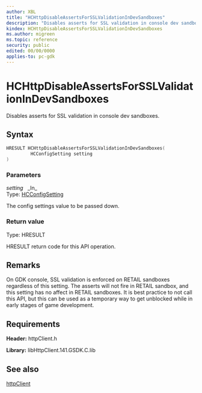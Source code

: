 ```yaml
---
author: XBL
title: "HCHttpDisableAssertsForSSLValidationInDevSandboxes"
description: "Disables asserts for SSL validation in console dev sandboxes."
kindex: HCHttpDisableAssertsForSSLValidationInDevSandboxes
ms.author: migreen
ms.topic: reference
security: public
edited: 00/00/0000
applies-to: pc-gdk
---
```


# HCHttpDisableAssertsForSSLValidationInDevSandboxes  

Disables asserts for SSL validation in console dev sandboxes.  

## Syntax  
  
```cpp
HRESULT HCHttpDisableAssertsForSSLValidationInDevSandboxes(  
         HCConfigSetting setting  
)  
```  
  
### Parameters  
  
*setting* &nbsp;&nbsp;\_In\_  
Type: [HCConfigSetting](../enums/hcconfigsetting.md)  
  
The config settings value to be passed down.  
  
  
### Return value  
Type: HRESULT
  
HRESULT return code for this API operation.
  
## Remarks  
  
On GDK console, SSL validation is enforced on RETAIL sandboxes regardless of this setting. The asserts will not fire in RETAIL sandbox, and this setting has no affect in RETAIL sandboxes. It is best practice to not call this API, but this can be used as a temporary way to get unblocked while in early stages of game development.
  
## Requirements  
  
**Header:** httpClient.h
  
**Library:** libHttpClient.141.GSDK.C.lib
  
## See also  
[httpClient](../httpclient_members.md)  
  
  
